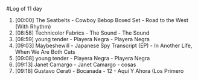 #Log of 11 day

1. [00:00] The Seatbelts - Cowboy Bebop Boxed Set - Road to the West (With Rhythm)
1. [08:58] Technicolor Fabrics - The Sound - The Sound
1. [08:59] young tender - Playera Negra - Playera Negra
1. [09:03] Maybeshewill - Japanese Spy Transcript (EP) - In Another Life, When We Are Both Cats
1. [09:08] young tender - Playera Negra - Playera Negra
1. [09:13] Janet Camargo - Janet Camargo - cosas
1. [09:18] Gustavo Cerati - Bocanada - 12 - Aquí Y Ahora (Los Primero
